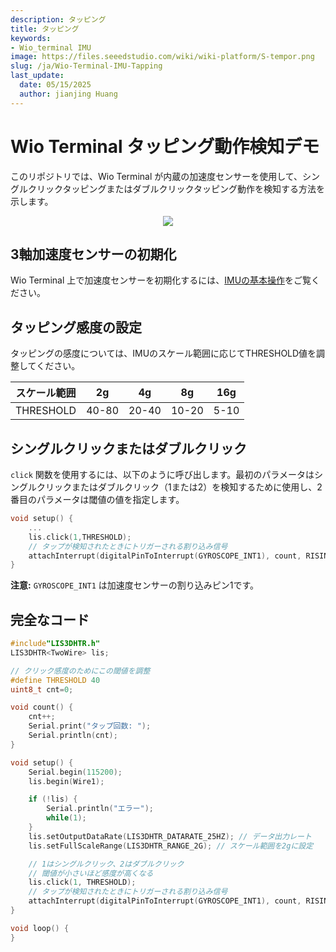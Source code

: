 ```yaml
---
description: タッピング
title: タッピング
keywords:
- Wio_terminal IMU
image: https://files.seeedstudio.com/wiki/wiki-platform/S-tempor.png
slug: /ja/Wio-Terminal-IMU-Tapping
last_update:
  date: 05/15/2025
  author: jianjing Huang
---
```



# Wio Terminal タッピング動作検知デモ

このリポジトリでは、Wio Terminal が内蔵の加速度センサーを使用して、シングルクリックタッピングまたはダブルクリックタッピング動作を検知する方法を示します。

<div align="center"><img src="https://files.seeedstudio.com/wiki/Wio-Terminal/img/2019-12-10%2010-33-58.2019-12-10%2010_35_11.gif"/></div>

## 3軸加速度センサーの初期化

Wio Terminal 上で加速度センサーを初期化するには、[IMUの基本操作](https://wiki.seeedstudio.com/ja/Wio-Terminal-IMU-Basic/)をご覧ください。

## タッピング感度の設定

タッピングの感度については、IMUのスケール範囲に応じてTHRESHOLD値を調整してください。

| スケール範囲 | 2g    | 4g    | 8g    | 16g  |
|--------------|-------|-------|-------|------|
| THRESHOLD    | 40-80 | 20-40 | 10-20 | 5-10 |

## シングルクリックまたはダブルクリック

`click` 関数を使用するには、以下のように呼び出します。最初のパラメータはシングルクリックまたはダブルクリック（1または2）を検知するために使用し、2番目のパラメータは閾値の値を指定します。

```cpp
void setup() {
    ...
    lis.click(1,THRESHOLD);
    // タップが検知されたときにトリガーされる割り込み信号
    attachInterrupt(digitalPinToInterrupt(GYROSCOPE_INT1), count, RISING);
}
```

**注意:** `GYROSCOPE_INT1` は加速度センサーの割り込みピン1です。

## 完全なコード

```cpp
#include"LIS3DHTR.h"
LIS3DHTR<TwoWire> lis;

// クリック感度のためにこの閾値を調整
#define THRESHOLD 40
uint8_t cnt=0;

void count() {
    cnt++;
    Serial.print("タップ回数: ");
    Serial.println(cnt);
}

void setup() {
    Serial.begin(115200);
    lis.begin(Wire1);

    if (!lis) {
        Serial.println("エラー");
        while(1);
    }
    lis.setOutputDataRate(LIS3DHTR_DATARATE_25HZ); // データ出力レート
    lis.setFullScaleRange(LIS3DHTR_RANGE_2G); // スケール範囲を2gに設定

    // 1はシングルクリック、2はダブルクリック
    // 閾値が小さいほど感度が高くなる
    lis.click(1, THRESHOLD);
    // タップが検知されたときにトリガーされる割り込み信号
    attachInterrupt(digitalPinToInterrupt(GYROSCOPE_INT1), count, RISING);
}

void loop() {
}
```